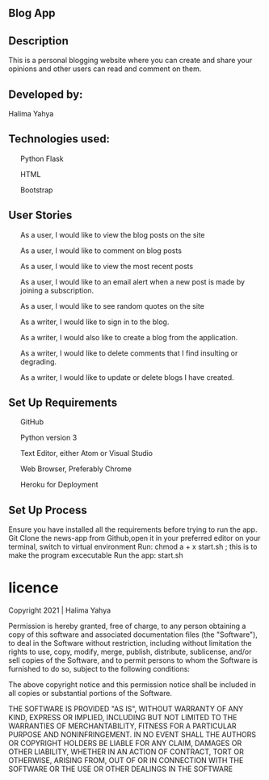 ## Blog App

## Description
This is a personal blogging website where you can create and share your opinions and other users can read and comment on them.

## Developed by:
Halima Yahya

## Technologies used:
<ul>Python Flask</ul>
<ul>HTML</ul>
<ul>Bootstrap</ul>

## User Stories
<ul>As a user, I would like to view the blog posts on the site</ul>
<ul> As a user, I would like to comment on blog posts
</ul>
<ul> As a user, I would like to view the most recent posts</ul>
<ul> As a user, I would like to an email alert when a new post is made by joining a subscription.</ul>
<ul> As a user, I would like to see random quotes on the site
</ul>
<ul>As a writer, I would like to sign in to the blog.
</ul>
<ul>As a writer, I would also like to create a blog from the application.</ul>
<ul>As a writer, I would like to delete comments that I find insulting or degrading.
</ul>
<ul>As a writer, I would like to update or delete blogs I have created.</ul>

## Set Up Requirements
<ul>GitHub</ul>
 <ul>Python version 3</ul>
<ul>Text Editor, either Atom or Visual Studio</ul>
<ul>Web Browser, Preferably Chrome</ul>
<ul> Heroku for Deployment</ul>

## Set Up Process
Ensure you have installed all the requirements before trying to run the app.
Git Clone the news-app from Github,open it in your preferred editor
on your terminal, switch to virtual environment
Run: chmod a + x start.sh ; this is to make the program excecutable
Run the app: start.sh

# licence
Copyright 2021 | Halima Yahya

Permission is hereby granted, free of charge, to any person obtaining a copy of this software and associated documentation files (the "Software"), to deal in the Software without restriction, including without limitation the rights to use, copy, modify, merge, publish, distribute, sublicense, and/or sell copies of the Software, and to permit persons to whom the Software is furnished to do so, subject to the following conditions:

The above copyright notice and this permission notice shall be included in all copies or substantial portions of the Software.

THE SOFTWARE IS PROVIDED "AS IS", WITHOUT WARRANTY OF ANY KIND, EXPRESS OR IMPLIED, INCLUDING BUT NOT LIMITED TO THE WARRANTIES OF MERCHANTABILITY, FITNESS FOR A PARTICULAR PURPOSE AND NONINFRINGEMENT. IN NO EVENT SHALL THE AUTHORS OR COPYRIGHT HOLDERS BE LIABLE FOR ANY CLAIM, DAMAGES OR OTHER LIABILITY, WHETHER IN AN ACTION OF CONTRACT, TORT OR OTHERWISE, ARISING FROM, OUT OF OR IN CONNECTION WITH THE SOFTWARE OR THE USE OR OTHER DEALINGS IN THE SOFTWARE
